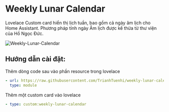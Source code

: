 # Weekly Lunar Calendar

Lovelace Custom card hiển thị lịch tuần, bao gồm cả ngày âm lịch cho Home Assistant. Phương pháp tính ngày Âm lịch được kế thừa từ thư viện của Hồ Ngọc Đức.

![Weekly-Lunar-Calendar](https://raw.githubusercontent.com/lesydat/weekly-calendar/master/preview.png)

## Hướng dẫn cài đặt:

Thêm  dòng code sau vào phần resource trong lovelace

```yaml
- url: https://raw.githubusercontent.com/TrianhTuenhi/weekly-lunar-calendar/refs/heads/main/weekly-lunar-calendar.js
  type: module
```

Thêm một custom card vào lovelace 
```yaml
- type: custom:weekly-lunar-calendar
```
